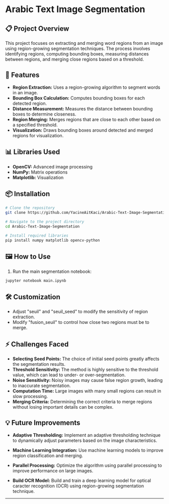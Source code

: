 # Arabic Text Image Segmentation


## 📋 Project Overview
This project focuses on extracting and merging word regions from an image using region-growing segmentation techniques. The process involves identifying regions, computing bounding boxes, measuring distances between regions, and merging close regions based on a threshold.

## 🚀 Features
- **Region Extraction:** Uses a region-growing algorithm to segment words in an image.
- **Bounding Box Calculation:** Computes bounding boxes for each detected region.
- **Distance Measurement:** Measures the distance between bounding boxes to determine closeness.
- **Region Merging:** Merges regions that are close to each other based on a specified threshold.
- **Visualization:** Draws bounding boxes around detected and merged regions for visualization.

## 📊 Libraries Used
- **OpenCV:** Advanced image processing
- **NumPy:** Matrix operations
- **Matplotlib:** Visualization

## 📦 Installation
```bash
# Clone the repository
git clone https://github.com/YacineAitKaci/Arabic-Text-Image-Segmentation.git

# Navigate to the project directory
cd Arabic-Text-Image-Segmentation

# Install required libraries
pip install numpy matplotlib opencv-python
```

## 🖼️ How to Use
1. Run the main segmentation notebook:
```bash
jupyter notebook main.ipynb
```

## 🛠️ Customization
- Adjust "seuil" and "seuil_seed" to modify the sensitivity of region extraction.
- Modify "fusion_seuil" to control how close two regions must be to merge.


## ⚡ Challenges Faced
- **Selecting Seed Points:** The choice of initial seed points greatly affects the segmentation results.
- **Threshold Sensitivity:** The method is highly sensitive to the threshold value, which can lead to under- or over-segmentation.
- **Noise Sensitivity:** Noisy images may cause false region growth, leading to inaccurate segmentation.
- **Computation Time:** Large images with many small regions can result in slow processing.
- **Merging Criteria:** Determining the correct criteria to merge regions without losing important details can be complex.

## 💡 Future Improvements
- **Adaptive Thresholding:** Implement an adaptive thresholding technique to dynamically adjust parameters based on the image characteristics.

- **Machine Learning Integration:** Use machine learning models to improve region classification and merging.

- **Parallel Processing:** Optimize the algorithm using parallel processing to improve performance on large images.
- **Build OCR Model:** Build and train a deep learning model for optical caracter recognition (OCR) using region-growing segmentation technique.

---
